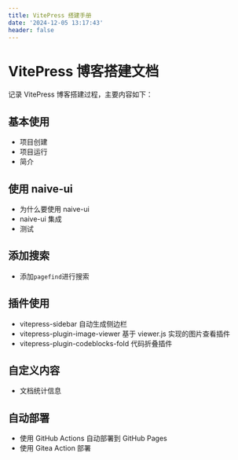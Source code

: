 ```yaml
---
title: VitePress 搭建手册
date: '2024-12-05 13:17:43'
header: false
---
```


# VitePress 博客搭建文档

记录 VitePress 博客搭建过程，主要内容如下：


## 基本使用
- 项目创建
- 项目运行
- 简介


## 使用 naive-ui 
- 为什么要使用 naive-ui
- naive-ui 集成
- 测试

## 添加搜索
- 添加`pagefind`进行搜索
## 插件使用

- vitepress-sidebar 自动生成侧边栏
- vitepress-plugin-image-viewer 基于 viewer.js 实现的图片查看插件
- vitepress-plugin-codeblocks-fold 代码折叠插件

## 自定义内容
- 文档统计信息

## 自动部署
- 使用 GitHub Actions 自动部署到 GitHub Pages
- 使用 Gitea Action 部署